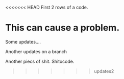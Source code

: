 <<<<<<< HEAD
First 2 rows 
of a code.



This can cause a problem.
=======

Some updates....

Another updates on a branch


Another piecs of shit. Shitocode.
>>>>>>> updates2
